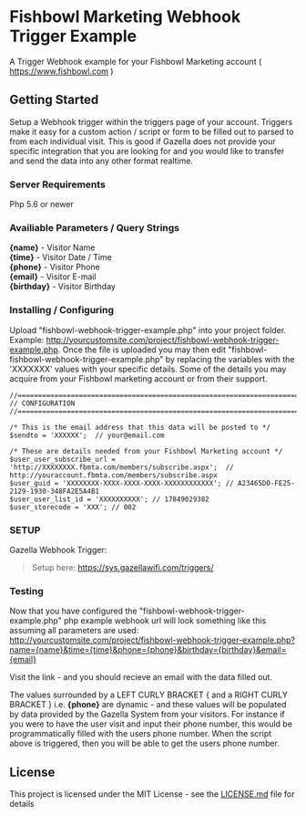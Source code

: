 # Fishbowl Marketing Webhook Trigger Example

A Trigger Webhook example for your Fishbowl Marketing account ( https://www.fishbowl.com ) 

## Getting Started

Setup a Webhook trigger within the triggers page of your account. Triggers make it easy for a custom action / script or form to be filled out to parsed to from each individual visit. 
This is good if Gazella does not provide your specific integration that you are looking for and you would like to transfer and send the data into any other format realtime. 

### Server Requirements
Php 5.6 or newer

### Availiable Parameters / Query Strings

**{name}** - Visitor Name<br />
**{time}** - Visitor Date / Time<br />
**{phone}** - Visitor Phone<br />
**{email}** - Visitor E-mail<br />
**{birthday}** - Visitor Birthday<br />


### Installing / Configuring

Upload "fishbowl-webhook-trigger-example.php" into your project folder. Example: http://yourcustomsite.com/project/fishbowl-webhook-trigger-example.php.
Once the file is uploaded you may then edit "fishbowl-fishbowl-webhook-trigger-example.php" by replacing the variables with the 'XXXXXXX' values with your specific details. Some of the details you may acquire from your Fishbowl marketing account or from their support. 

```
//======================================================================//
// CONFIGURATION
//======================================================================//  

/* This is the email address that this data will be posted to */
$sendto = 'XXXXXX';  // your@email.com

/* These are details needed from your Fishbowl Marketing account */
$user_user_subscribe_url = 'http://XXXXXXXX.fbmta.com/members/subscribe.aspx';  // http://youraccount.fbmta.com/members/subscribe.aspx
$user_guid = 'XXXXXXXX-XXXX-XXXX-XXXX-XXXXXXXXXXXX'; // A23465D0-FE25-2129-1930-348FA2E5A4B1
$user_user_list_id = 'XXXXXXXXXX'; // 17849029382
$user_storecode = 'XXX'; // 002 

```

### SETUP

Gazella Webhook Trigger:
> Setup here: https://sys.gazellawifi.com/triggers/


### Testing

Now that you have configured the "fishbowl-webhook-trigger-example.php" php example webhook url will look something like this assuming all parameters are used: 
http://yourcustomsite.com/project/fishbowl-webhook-trigger-example.php?name={name}&time={time}&phone={phone}&birthday={birthday}&email={email} 

Visit the link - and you should recieve an email with the data filled out.

The values surrounded by a LEFT CURLY BRACKET { and a RIGHT CURLY BRACKET } i.e. **{phone}** are dynamic - and these values will be populated by data provided by the Gazella System from your visitors. For instance if you were to have the user visit and input their phone number, this would be programmatically filled with the users phone number. When the script above is triggered, then you will be able to get the users phone number. 

## License

This project is licensed under the MIT License - see the [LICENSE.md](LICENSE.md) file for details